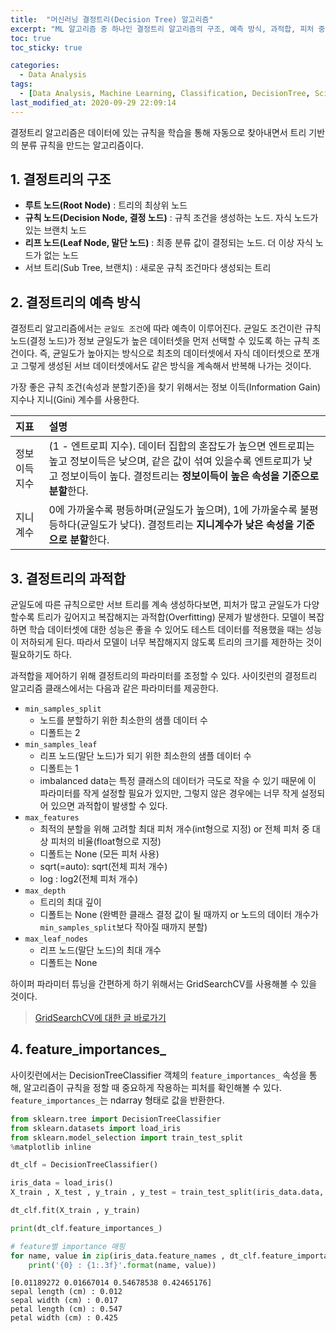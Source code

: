 ```yaml
---
title:  "머신러닝 결정트리(Decision Tree) 알고리즘"
excerpt: "ML 알고리즘 중 하나인 결정트리 알고리즘의 구조, 예측 방식, 과적합, 피처 중요도 확인 방법에 대해 정리한 글입니다."
toc: true
toc_sticky: true

categories:
  - Data Analysis
tags:
  - [Data Analysis, Machine Learning, Classification, DecisionTree, Scikit learn]
last_modified_at: 2020-09-29 22:09:14
---
```


결정트리 알고리즘은 데이터에 있는 규칙을 학습을 통해 자동으로 찾아내면서 트리 기반의 분류 규칙을 만드는 알고리즘이다.

## 1. 결정트리의 구조  

- **루트 노드(Root Node)** : 트리의 최상위 노드
- **규칙 노드(Decision Node, 결정 노드)** : 규칙 조건을 생성하는 노드. 자식 노드가 있는 브랜치 노드
- **리프 노드(Leaf Node, 말단 노드)** : 최종 분류 값이 결정되는 노드. 더 이상 자식 노드가 없는 노드
- 서브 트리(Sub Tree, 브랜치) : 새로운 규칙 조건마다 생성되는 트리  

## 2. 결정트리의 예측 방식  

결정트리 알고리즘에서는 `균일도 조건`에 따라 예측이 이루어진다. 균일도 조건이란 규칙 노드(결정 노드)가 정보 균일도가 높은 데이터셋을 먼저 선택할 수 있도록 하는 규칙 조건이다. 즉, 균일도가 높아지는 방식으로 최초의 데이터셋에서 자식 데이터셋으로 쪼개고 그렇게 생성된 서브 데이터셋에서도 같은 방식을 계속해서 반복해 나가는 것이다.  

가장 좋은 규칙 조건(속성과 분할기준)을 찾기 위해서는 정보 이득(Information Gain) 지수나 지니(Gini) 계수를 사용한다.

|지표|설명|
|:---|:---|
|정보이득지수|(1 - 엔트로피 지수). 데이터 집합의 혼잡도가 높으면 엔트로피는 높고 정보이득은 낮으며, 같은 값이 섞여 있을수록 엔트로피가 낮고 정보이득이 높다. 결정트리는 **정보이득이 높은 속성을 기준으로 분할**한다.|
|지니계수|0에 가까울수록 평등하며(균일도가 높으며), 1에 가까울수록 불평등하다(균일도가 낮다). 결정트리는 **지니계수가 낮은 속성을 기준으로 분할**한다.|

## 3. 결정트리의 과적합  

균일도에 따른 규칙으로만 서브 트리를 계속 생성하다보면, 피처가 많고 균일도가 다양할수록 트리가 깊어지고 복잡해지는 과적합(Overfitting) 문제가 발생한다. 모델이 복잡하면 학습 데이터셋에 대한 성능은 좋을 수 있어도 테스트 데이터를 적용했을 때는 성능이 저하되게 된다. 따라서 모델이 너무 복잡해지지 않도록 트리의 크기를 제한하는 것이 필요하기도 하다.  

과적합을 제어하기 위해 결정트리의 파라미터를 조정할 수 있다. 사이킷런의 결정트리 알고리즘 클래스에서는 다음과 같은 파라미터를 제공한다.

- `min_samples_split`
  - 노드를 분할하기 위한 최소한의 샘플 데이터 수
  - 디폴트는 2
- `min_samples_leaf`
  - 리프 노드(말단 노드)가 되기 위한 최소한의 샘플 데이터 수
  - 디폴트는 1
  - imbalanced data는 특정 클래스의 데이터가 극도로 작을 수 있기 때문에 이 파라미터를 작게 설정할 필요가 있지만, 그렇지 않은 경우에는 너무 작게 설정되어 있으면 과적합이 발생할 수 있다.
- `max_features`
  - 최적의 분할을 위해 고려할 최대 피처 개수(int형으로 지정) or 전체 피처 중 대상 피처의 비율(float형으로 지정)
  - 디폴트는 None (모든 피처 사용)
  - sqrt(=auto): sqrt(전체 피처 개수)
  - log : log2(전체 피처 개수)
- `max_depth`
  - 트리의 최대 깊이
  - 디폴트는 None (완벽한 클래스 결정 값이 될 때까지 or 노드의 데이터 개수가 `min_samples_split`보다 작아질 때까지 분할)
- `max_leaf_nodes`
  - 리프 노드(말단 노드)의 최대 개수
  - 디폴트는 None  

하이퍼 파라미터 튜닝을 간편하게 하기 위해서는 GridSearchCV를 사용해볼 수 있을 것이다.  

> [GridSearchCV에 대한 글 바로가기](https://ek-koh.github.io/data%20analysis/GridSearchCV/)

## 4. feature_importances_  

사이킷런에서는 DecisionTreeClassifier 객체의 `feature_importances_` 속성을 통해, 알고리즘이 규칙을 정할 때 중요하게 작용하는 피처를 확인해볼 수 있다. `feature_importances_`는 ndarray 형태로 값을 반환한다.  

```py
from sklearn.tree import DecisionTreeClassifier
from sklearn.datasets import load_iris
from sklearn.model_selection import train_test_split
%matplotlib inline

dt_clf = DecisionTreeClassifier()

iris_data = load_iris()
X_train , X_test , y_train , y_test = train_test_split(iris_data.data, iris_data.target, test_size=0.2)

dt_clf.fit(X_train , y_train)

print(dt_clf.feature_importances_)

# feature별 importance 매핑
for name, value in zip(iris_data.feature_names , dt_clf.feature_importances_):
    print('{0} : {1:.3f}'.format(name, value))
```  

```
[0.01189272 0.01667014 0.54678538 0.42465176]
sepal length (cm) : 0.012
sepal width (cm) : 0.017
petal length (cm) : 0.547
petal width (cm) : 0.425
```


